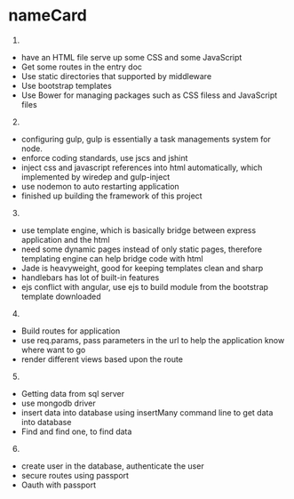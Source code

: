 # nameCard
1. 
* have an HTML file serve up some CSS and some JavaScript
* Get some routes in the entry doc
* Use static directories that supported by middleware
* Use bootstrap templates 
* Use Bower for managing packages such as CSS filess and JavaScript files

2. 
* configuring gulp, gulp is essentially a task managements system for node.
* enforce coding standards, use jscs and jshint
* inject css and javascript references into html automatically, which implemented by wiredep and gulp-inject
* use nodemon to auto restarting application
* finished up building the framework of this project

3. 
* use template engine, which is basically bridge between express application and the html 
* need some dynamic pages instead of only static pages, therefore templating engine can help bridge code with html
* Jade is heavyweight, good for keeping templates clean and sharp
* handlebars has lot of built-in features 
* ejs conflict with angular, use ejs to build module from the bootstrap template downloaded

4. 
* Build routes for application
* use req.params, pass parameters in the url to help the application know where want to go
* render different views based upon the route 

5. 
* Getting data from sql server
* use mongodb driver
* insert data into database using insertMany command line to get data into database
* Find and find one, to find data

6. 
* create user in the database, authenticate the user
* secure routes using passport
* Oauth with passport